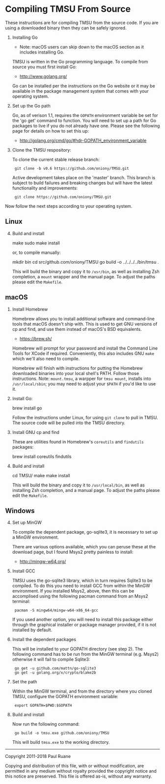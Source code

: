 Compiling TMSU From Source
==========================

These instructions are for compiling TMSU from the source code. If you are using
a downloaded binary then they can be safely ignored.

1. Installing Go

    * Note: macOS users can skip down to the macOS section as it includes
      installing Go.

    TMSU is written in the Go programming language. To compile from source you must
    first install Go:

    * <http://www.golang.org/>

    Go can be installed per the instructions on the Go website or it may be
    available in the package management system that comes with your operating
    system.

3. Set up the Go path

    Go, as of verison 1.1, requires the `GOPATH` environment variable be set for
    the 'go get' command to function. You will need to set up a path for Go
    packages to live if you do not already have one. Please see the following
    page for details on how to set this up:

    * <http://golang.org/cmd/go/#hdr-GOPATH_environment_variable>

4. Clone the TMSU respository:

    To clone the current stable release branch:

        git clone -b v0.6 https://github.com/oniony/TMSU.git

    Active development takes place on the 'master' branch. This branch is
    subject to build failures and breaking changes but will have the latest
    functionality and improvements:

        git clone https://github.com/oniony/TMSU.git

Now follow the next steps according to your operating system.

Linux
-----

4. Build and install

    make
    sudo make install

    or, to compile manually:

    mkdir bin
    cd src/github.com/oniony/TMSU
    go build -o ../../../../bin/tmsu .

    This will build the binary and copy it to `/usr/bin`, as well as installing
    Zsh completion, a `mount` wrapper and the manual page. To adjust the paths
    please edit the `Makefile`.

macOS
-----

1. Install Homebrew

    Homebrew allows you to install additional software and command-line tools
    that macOS doesn't ship with. This is used to get GNU versions of cp and
    find, and use them instead of macOS's BSD equivalents.

    * <https://brew.sh/>

    Homebrew will prompt for your password and install the Command Line Tools
    for XCode if required. Conveniently, this also includes GNU `make` which
    we'll also need to compile.

    Homebrew will finish with instructions for putting the Homebrew downloaded
    binaries into your local shell's PATH. Follow those instructions.
    Note: `mount.tmsu`, a warpper for `tmsu mount`, installs into
    `/usr/local/sbin`; you may need to adjust your `$PATH` if you'd like to use
    it.

2.  Install Go:

    brew install go

    Follow the instructions under Linux, for using `git clone` to pull in TMSU.
    The source code will be pulled into the TMSU directory.

3. Install GNU cp and find

    These are utilities found in Homebrew's `coreutils` and `findutils`
    packages:

    brew install coreutils findutils

4. Build and install

    cd TMSU/
    make
    make install

    This will build the binary and copy it to `/usr/local/bin`, as well as
    installing Zsh completion, and a manual page. To adjust the paths please
    edit the `Makefile`.

Windows
-------

4. Set up MinGW

    To compile the dependent package, go-sqlite3, it is necessary to set up a MinGW
    environment.

    There are various options available, which you can peruse these at the download
    page, but I found Msys2 pretty painless to install:

    * <http://mingw-w64.org/>

5. Install GCC

    TMSU uses the go-sqlite3 library, which in turn requires Sqlite3 to be compiled.
    To do this you need to install GCC from within the MinGW environment. If you
    installed Msys2, above, then this can be accomplised using the following pacman
    command from an Msys2 terminal:

        pacman -S mingw64/mingw-w64-x86_64-gcc

    If you used another option, you will need to install this package either through
    the graphical installer or package manager provided, if it is not installed by
    default.

6. Install the dependent packages

    This will be installed to your GOPATH directory (see step 2). The following
    command has to be run from the MinGW terminal (e.g. Msys2) otherwise it will fail
    to compile Sqlite3:

        go get -u github.com/mattn/go-sqlite3
        go get -u golang.org/x/crypto/blake2b


7. Set the path

    Within the MinGW terminal, and from the directory where you cloned TMSU, configure
    the GOPATH environment variable:

        export GOPATH=$PWD:$GOPATH
    
8. Build and install

    Now run the following command:

        go build -o tmsu.exe github.com/oniony/TMSU

    This will build `tmsu.exe` to the working directory.

- - -

Copyright 2011-2018 Paul Ruane

Copying and distribution of this file, with or without modification,
are permitted in any medium without royalty provided the copyright
notice and this notice are preserved.  This file is offered as-is,
without any warranty.
